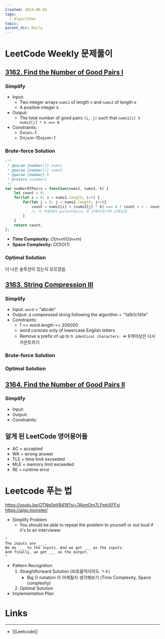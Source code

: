 ```yaml
---
Created: 2024-06-02
tags:
  - Algorithms
topic: 
parent_dir: Daily
---
```

# LeetCode Weekly 문제풀이
## [3162. Find the Number of Good Pairs I](https://leetcode.com/problems/find-the-number-of-good-pairs-i/)
### Simplify
- Input:  
	- Two integer arrays `nums1` of length `n` and `nums2` of length `m`
	- A positive integer `k`
- Output:
	- The total number of good pairs `(i, j)` such that `nums1[i] % nums2[j] * k === 0`
- Constraints: 
	- 0≤i≤n−1
	- 0≤𝑗≤𝑚−10≤j≤m−1
### Brute-force Solution
```js
/**
 * @param {number[]} nums1
 * @param {number[]} nums2
 * @param {number} k
 * @return {number}
 */
var numberOfPairs = function(nums1, nums2, k) {
    let count = 0;
    for(let i = 0; i < nums1.length; i++) {
        for(let j = 0; j < nums2.length; j++){
            count = nums1[i] % (nums2[j] * k) === 0 ? count + 1 : count; 
            // 이 부분에서 parenthesis 로 안묶어주니까 오류났음
        }
    }
    return count;
};
```
- **Time Complexity:** 𝑂(𝑛×𝑚)O(n×m)
- **Space Complexity:** 𝑂(1)O(1)
### Optimal Solution
더 나은 솔루션이 있는지 모르겠음.
## [3163. String Compression III](https://leetcode.com/problems/string-compression-iii/)
### Simplify
- Input: `word` = "abcde"
- Output: a compressed string following the algorithm = "1a1b1c1d1e"
- Constraints:
    - 1 <= word.length <= 200000
    - word consists only of lowercase English letters
    - Remove a prefix of up to `9 identical characters.` => 9개이상은 다시 카운트하기
### Brute-force Solution
### Optimal Solution
## [3164. Find the Number of Good Pairs II](https://leetcode.com/problems/find-the-number-of-good-pairs-ii/)
### Simplify
- Input:
- Output:
- Constraints: 
## 알게 된 LeetCode 영어용어들
- AC = accepted
- WA = wrong answer
- TLE = time limit exceeded
- MLE = memory limit exceeded
- RE = runtime error
# Leetcode 푸는 법
https://youtu.be/OTNe0eV8418?si=7AkmOm7LFmhXFFxj
https://algo.monster/
- Simplify Problem
	- You should be able to repeat the problem to yourself or out loud if it's to an interviewer
```
"
The inputs are ___.
We do ___ to the inputs. And we get ___ as the inputs.
And finally, we get ___ as the output.
"	
```
- Pattern Recognition
	1) Straightforward Solution (비효율적이어도 ㄱㅊ)
		- Big O notation 이 어케될지 생각해보기 (Time Complexity, Space complexity)
	2) Optimal Solution
- Implementation Plan
# Links
-----
- [[Leetcode]]



